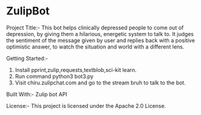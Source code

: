 # ZulipBot
Project Title:-
This bot helps clinically depressed people to come out of depression, by giving them a hilarious, energetic system to talk to. It judges the sentiment of the message given by user and replies back with a positive optimistic answer, to watch the situation and world with a different lens.

Getting Started:-
1. Install pprint,zulip,requests,textblob,sci-kit learn.
2. Run command python3 bot3.py
3. Visit chiru.zulipchat.com and go to the stream bruh to talk to the bot.

Built With:-
Zulip bot API

License:-
This project is licensed under the Apache 2.0 License.


